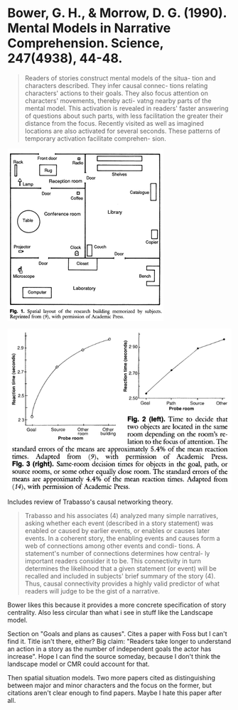 # Bower, G. H., & Morrow, D. G. (1990). Mental Models in Narrative Comprehension. Science, 247(4938), 44-48.

>  Readers of stories construct mental models of the situa- tion and characters described. They infer causal connec- tions relating characters' actions to their goals. They also focus attention on characters' movements, thereby acti- vatng nearby parts of the mental model. This activation is revealed in readers' faster answering of questions about such parts, with less facilitation the greater their distance from the focus. Recently visited as well as imagined locations are also activated for several seconds. These patterns of temporary activation facilitate comprehen- sion. 

![](2022-02-21-06-09-35.png)

![](2022-02-21-06-09-47.png)

Includes review of Trabasso's causal networking theory. 

> Trabasso and his associates (4) analyzed many simple narratives, asking whether each event (described in a story statement) was enabled or caused by earlier events, or enables  or causes later events. In a coherent story, the enabling events and causes form a web of connections among other events and condi- tions. A statement's number of connections determines how central- ly important readers consider it to be. This connectivity in turn determines the likelihood that a given statement (or event) will be recalled and included in subjects' brief summary of the story (4). Thus, causal connectivity provides a highly valid predictor of what readers will judge to be the gist of a narrative. 

Bower likes this because it provides a more concrete specification of story centrality. Also less circular than what i see in stuff like the Landscape model.

Section on "Goals and plans as causes". Cites a paper with Foss but I can't find it. Title isn't there, either? Big claim: "Readers take longer to understand an action in a story as the number of independent goals the actor has increase". Hope I can find the source someday, because I don't think the landscape model or CMR could account for that.

<!--TODO: find the paper matched with this claim.-->

Then spatial situation models. Two more papers cited as distinguishing between major and minor characters and the focus on the former, but citations aren't clear enough to find papers. Maybe I hate this paper after all.

